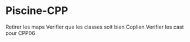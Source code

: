 # Piscine-CPP

Retirer les maps
Verifier que les classes soit bien Coplien
Verifier les cast pour CPP06